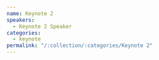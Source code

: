 ```yaml
---
name: Keynote 2
speakers:
  - Keynote 2 Speaker
categories:
  - keynote
permalink: "/:collection/:categories/Keynote 2"
---
```


<!-- ##### :tv: [Watch Live Recording!]() -->



